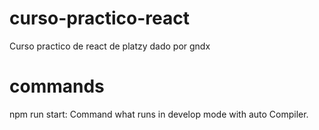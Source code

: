 # curso-practico-react
Curso practico de react de platzy dado por gndx
 # commands
 npm run start:
 Command what runs in develop mode with auto Compiler.
